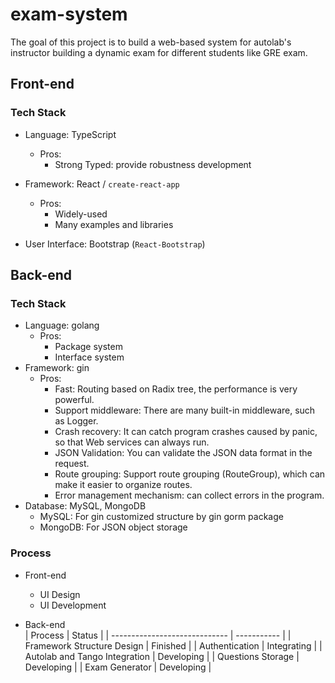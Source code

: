 # exam-system
The goal of this project is to build a web-based system for autolab's instructor building a dynamic exam for different students like GRE exam.

## Front-end
### Tech Stack
*   Language: TypeScript
    *   Pros:
        *   Strong Typed: provide robustness development

*   Framework: React / `create-react-app`
    *   Pros:
        *   Widely-used
        *   Many examples and libraries

*   User Interface: Bootstrap (`React-Bootstrap`)




## Back-end
### Tech Stack
*   Language: golang
    *   Pros:   
        *   Package system 
        *   Interface system
*   Framework:  gin
    *   Pros:
        *   Fast: Routing based on Radix tree, the performance is very powerful.
        *   Support middleware: There are many built-in middleware, such as Logger.
        *   Crash recovery: It can catch program crashes caused by panic, so that Web services can always run.
        *   JSON Validation: You can validate the JSON data format in the request.
        *   Route grouping: Support route grouping (RouteGroup), which can make it easier to organize routes.
        *   Error management mechanism: can collect errors in the program.
*   Database:   MySQL, MongoDB
    *   MySQL: For gin customized structure by gin gorm package
    *   MongoDB: For JSON object storage


### Process
*   Front-end
    *   UI Design
    *   UI Development

*   Back-end    
    | Process                       | Status      |
    | ----------------------------- | ----------- |
    | Framework Structure Design    | Finished    |
    | Authentication                | Integrating |
    | Autolab and Tango Integration | Developing  |
    | Questions Storage             | Developing  |
    | Exam Generator                | Developing  |
